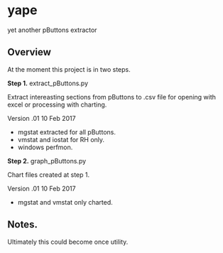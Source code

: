 # yape
yet another pButtons extractor

## Overview
At the moment this project is in two steps.

**Step 1.** extract_pButtons.py

Extract intereasting sections from pButtons to .csv file for opening with excel or processing with charting.

Version .01 10 Feb 2017

- mgstat extracted for all pButtons.
- vmstat and iostat for RH only.
- windows perfmon.


**Step 2.** graph_pButtons.py

Chart files created at step 1.

Version .01 10 Feb 2017

- mgstat and vmstat only charted.

## Notes.

Ultimately this could become once utility.
